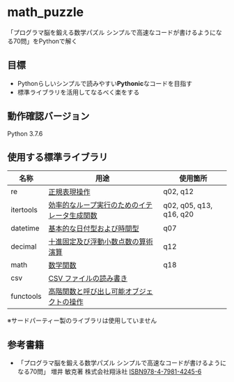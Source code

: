 # math_puzzle
「プログラマ脳を鍛える数学パズル シンプルで高速なコードが書けるようになる70問」をPythonで解く

## 目標
- Pythonらしいシンプルで読みやすい**Pythonic**なコードを目指す
- 標準ライブラリを活用してなるべく楽をする

## 動作確認バージョン
Python 3.7.6

## 使用する標準ライブラリ
| 名称 | 用途 | 使用箇所 |
|---|---|---|
|re |[正規表現操作](https://docs.python.org/ja/3/library/re.html) | q02, q12 |
|itertools |[効率的なループ実行のためのイテレータ生成関数](https://docs.python.org/ja/3/library/itertools.html) | q02, q05, q13, q16, q20 |
|datetime |[基本的な日付型および時間型](https://docs.python.org/ja/3/library/datetime.html) | q07 |
|decimal |[十進固定及び浮動小数点数の算術演算](https://docs.python.org/ja/3/library/decimal.html) | q12 |
|math |[数学関数](https://docs.python.org/ja/3/library/math.html) | q18 |
|csv |[CSV ファイルの読み書き](https://docs.python.org/ja/3/library/csv.html) | |
|functools |[高階関数と呼び出し可能オブジェクトの操作](https://docs.python.org/ja/3/library/functools.html) | |

※サードパーティー製のライブラリは使用していません

## 参考書籍
- 「プログラマ脳を鍛える数学パズル シンプルで高速なコードが書けるようになる70問」 増井 敏克著 株式会社翔泳社 [ISBN978-4-7981-4245-6](https://books.google.co.jp/books?id=dnzCCgAAQBAJ&pg=PA312&lpg=PA312&dq=ISBN978-4-7981-4245-6&source=bl&ots=AQYxdf9F9_&sig=ACfU3U0SOUkmrUcqSzOTBvrRH-gMlJ1wnA&hl=ja&sa=X&ved=2ahUKEwjXifW54eLpAhWTEqYKHQ9CBogQ6AEwAXoECAkQAQ#v=onepage&q=ISBN978-4-7981-4245-6&f=false)
